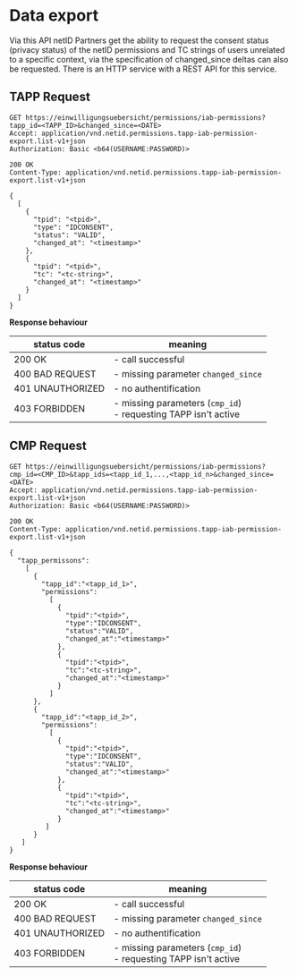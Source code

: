 # Data export

Via this API netID Partners get the ability to request the consent status (privacy status) of the netID permissions and TC strings of users unrelated to a specific context, via the specification of changed_since deltas can also be requested. There is an HTTP service with a REST API for this service.

## TAPP Request

``` shell
GET https://einwilligungsuebersicht/permissions/iab-permissions?tapp_id=<TAPP_ID>&changed_since=<DATE>
Accept: application/vnd.netid.permissions.tapp-iab-permission-export.list-v1+json
Authorization: Basic <b64(USERNAME:PASSWORD)>
```

``` shell
200 OK
Content-Type: application/vnd.netid.permissions.tapp-iab-permission-export.list-v1+json

{
  [
    {
      "tpid": "<tpid>",
      "type": "IDCONSENT",
      "status": "VALID",
      "changed_at": "<timestamp>"
    },
    {
      "tpid": "<tpid>",
      "tc": "<tc-string>",
      "changed_at": "<timestamp>"
    }
  ]
}
```

**Response behaviour**

| status code | meaning |
| ----------- | ----------- |
| 200 OK | - call successful | 
| 400 BAD REQUEST | - missing parameter `changed_since` | 
| 401 UNAUTHORIZED | - no authentification | 
| 403 FORBIDDEN | - missing parameters (`cmp_id`) <br> - requesting TAPP isn't active |

## CMP Request

``` shell
GET https://einwilligungsuebersicht/permissions/iab-permissions?cmp_id=<CMP_ID>&tapp_ids=<tapp_id_1,...,<tapp_id_n>&changed_since=<DATE>
Accept: application/vnd.netid.permissions.tapp-iab-permission-export.list-v1+json
Authorization: Basic <b64(USERNAME:PASSWORD)>
```

``` shell
200 OK
Content-Type: application/vnd.netid.permissions.tapp-iab-permission-export.list-v1+json

{
  "tapp_permissons":
    [
      {
        "tapp_id":"<tapp_id_1>",
        "permissions":
          [
            {
              "tpid":"<tpid>",
              "type":"IDCONSENT",
              "status":"VALID",
              "changed_at":"<timestamp>"
            },
            {
              "tpid":"<tpid>",
              "tc":"<tc-string>",
              "changed_at":"<timestamp>"
            }
          ]
      },
      {
        "tapp_id":"<tapp_id_2>",
        "permissions":
          [
            {
              "tpid":"<tpid>",
              "type":"IDCONSENT",
              "status":"VALID",
              "changed_at":"<timestamp>"
            },
            {
              "tpid":"<tpid>",
              "tc":"<tc-string>",
              "changed_at":"<timestamp>"
            }
         ]
      }
   ]
}
```

**Response behaviour**

| status code | meaning |
| ----------- | ----------- |
| 200 OK | - call successful | 
| 400 BAD REQUEST | - missing parameter `changed_since` | 
| 401 UNAUTHORIZED | - no authentification | 
| 403 FORBIDDEN | - missing parameters (`cmp_id`) <br> - requesting TAPP isn't active |